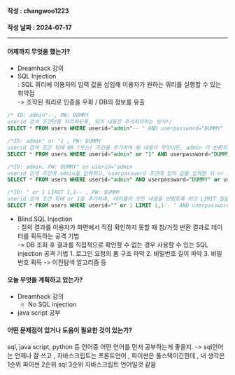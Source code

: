 #### 작성 : changwoo1223
**작성 날짜 : 2024-07-17**

---
#### 어제까지 무엇을 했는가?
- Dreamhack 강의
- SQL Injection  
    : SQL 쿼리에 이용자의 입력 값을 삽입해 이용자가 원하는 쿼리를 실행할 수 있는 취약점  
    -> 조작된 쿼리로 인증을 우회 / DB의 정보를 유출 

```sql
/* ID: admin"--, PW: DUMMY
userid 검색 조건만을 처리하도록, 뒤의 내용은 주석처리하는 방식*/
SELECT * FROM users WHERE userid="admin"-- " AND userpassword="DUMMY"

/*ID: admin" or "1 , PW: DUMMY
userid 검색 조건 뒤에 OR (또는) 조건을 추가하여 뒷 내용이 무엇이든, admin 이 반환되도록 하는 방식*/
SELECT * FROM users WHERE userid="admin" or "1" AND userpassword="DUMMY"

/*ID: admin, PW: DUMMY" or userid="admin
userid 검색 조건에 admin을 입력하고, userpassword 조건에 임의 값을 입력한 뒤 or 조건을 추가하여 userid가 admin인 것을 반환하도록 하는 방식*/
SELECT * FROM users WHERE userid="admin" AND userpassword="DUMMY" or userid="admin"

/*ID: " or 1 LIMIT 1,1-- , PW: DUMMY
userid 검색 조건 뒤에 or 1을 추가하여, 테이블의 모든 내용을 반환토록 하고 LIMIT 절을 이용해 두 번째 Row인 admin을 반환토록 하는 방식*/
SELECT * FROM users WHERE userid="" or 1 LIMIT 1,1-- " AND userpassword="DUMMY"
```
- Blind SQL Injection  
    : 질의 결과를 이용자가 화면에서 직접 확인하지 못할 때 참/거짓 반환 결과로 데이터를 획득하는 공격 기법  
    -> DB 조회 후 결과를 직접적으로 확인할 수 없는 경우 사용할 수 있는 SQL injection 공격 기법 
      1. 로그인 요청의 폼 구조 파악
      2. 비밀번호 길이 파악
      3. 비밀번호 획득 -> 이진탐색 알고리즘 등

#### 오늘 무엇을 계획하고 있는가?
- Dreamhack 강의
  - No SQL injection
- java script 공부 
 
#### 어떤 문제점이 있거나 도움이 필요한 것이 있는가?
sql, java script, python 등 언어중 어떤 언어를 먼저 공부하는게 좋을지.
-> sql언어는 언제나 잘 쓰고 , 자바스크립트는 프론트언어 , 파이썬은 풀스택이긴한데 , 내 생각은 1순위 파이썬 2순위 sql 3순위 자바스크립트 언어일것 같음